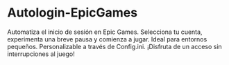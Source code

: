# Autologin-EpicGames
Automatiza el inicio de sesión en Epic Games. Selecciona tu cuenta, experimenta una breve pausa y comienza a jugar. Ideal para entornos pequeños. Personalizable a través de Config.ini. ¡Disfruta de un acceso sin interrupciones al juego!
